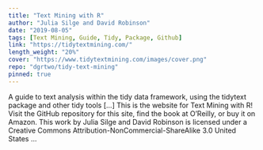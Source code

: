 ```yaml
---
title: "Text Mining with R"
author: "Julia Silge and David Robinson"
date: "2019-08-05"
tags: [Text Mining, Guide, Tidy, Package, Github]
link: "https://tidytextmining.com/"
length_weight: "20%"
cover: "https://www.tidytextmining.com/images/cover.png"
repo: "dgrtwo/tidy-text-mining"
pinned: true
---
```


A guide to text analysis within the tidy data framework, using the tidytext package and other tidy tools [...] This is the website for Text Mining with R! Visit the GitHub repository for this site, find the book at O’Reilly, or buy it on Amazon. This work by Julia Silge and David Robinson is licensed under a Creative Commons Attribution-NonCommercial-ShareAlike 3.0 United States ...
